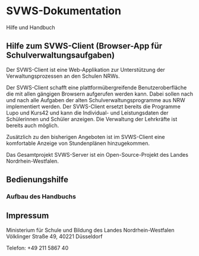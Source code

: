 # SVWS-Dokumentation
Hilfe und Handbuch

## Hilfe zum SVWS-Client (Browser-App für Schulverwaltungsaufgaben) 

Der SVWS-Client ist eine Web-Applikation zur Unterstützung der Verwaltungsprozessen an den Schulen NRWs.  

Der SVWS-Client schafft eine plattformübergreifende Benutzeroberfläche die mit allen gängigen Browsern aufgerufen werden kann.
Dabei sollen nach und nach alle Aufgaben der alten Schulverwaltungsprogramme aus NRW implementiert werden.
Der SVWS-Client ersetzt bereits die Programme Lupo und Kurs42 und kann die Individual- und Leistungsdaten der Schülerinnen und Schüler anzeigen.
Die Verwaltung der Lehrkräfte ist bereits auch möglich.

Zusätzlich zu den bisherigen Angeboten ist im SVWS-Client eine komfortable Anzeige von Stundenplänen hinzugekommen.

Das Gesamtprojekt SVWS-Server ist ein Open-Source-Projekt des Landes Nordrhein-Westfalen.


## Bedienungshilfe 

### Aufbau des Handbuchs 

## Impressum

Ministerium für Schule und Bildung des Landes Nordrhein-Westfalen
Völklinger Straße 49, 40221 Düsseldorf


Telefon: +49 211 5867 40

 
